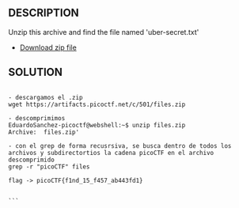 ## DESCRIPTION

Unzip this archive and find the file named 'uber-secret.txt'

- [Download zip file](https://artifacts.picoctf.net/c/501/files.zip)

## SOLUTION

````

- descargamos el .zip
wget https://artifacts.picoctf.net/c/501/files.zip

- descomprimimos
EduardoSanchez-picoctf@webshell:~$ unzip files.zip
Archive:  files.zip'

- con el grep de forma recusrsiva, se busca dentro de todos los archivos y subdirectortios la cadena picoCTF en el archivo descomprimido
grep -r "picoCTF" files

flag -> picoCTF{f1nd_15_f457_ab443fd1}


```